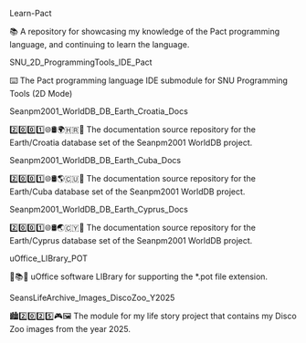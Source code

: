 
Learn-Pact

📚️ A repository for showcasing my knowledge of the Pact programming language, and continuing to learn the language. 

SNU_2D_ProgrammingTools_IDE_Pact

⌨️ The Pact programming language IDE submodule for SNU Programming Tools (2D Mode)

Seanpm2001_WorldDB_DB_Earth_Croatia_Docs

2️⃣️0️⃣️0️⃣️1️⃣️🌐️🛢️🌍️🇭🇷️📖️ The documentation source repository for the Earth/Croatia database set of the Seanpm2001 WorldDB project. 

Seanpm2001_WorldDB_DB_Earth_Cuba_Docs

2️⃣️0️⃣️0️⃣️1️⃣️🌐️🛢️🌎️🇨🇺️📖️ The documentation source repository for the Earth/Cuba database set of the Seanpm2001 WorldDB project. 

Seanpm2001_WorldDB_DB_Earth_Cyprus_Docs

2️⃣️0️⃣️0️⃣️1️⃣️🌐️🛢️🌏️🇨🇾️📖️ The documentation source repository for the Earth/Cyprus database set of the Seanpm2001 WorldDB project. 

uOffice_LIBrary_POT

📙️📚️💾️ uOffice software LIBrary for supporting the *.pot file extension.

SeansLifeArchive_Images_DiscoZoo_Y2025

🏙️2️⃣️0️⃣️2️⃣️5️⃣️🎮️🖼️ The module for my life story project that contains my Disco Zoo images from the year 2025.

